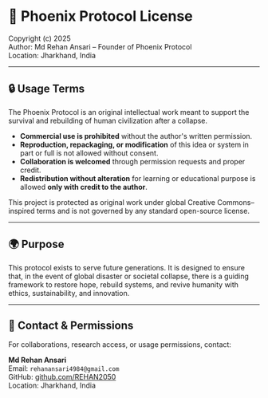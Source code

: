 # 📜 Phoenix Protocol License

Copyright (c) 2025  
Author: Md Rehan Ansari – Founder of Phoenix Protocol  
Location: Jharkhand, India

---

## 🔒 Usage Terms

The Phoenix Protocol is an original intellectual work meant to support the survival and rebuilding of human civilization after a collapse.

- **Commercial use is prohibited** without the author's written permission.
- **Reproduction, repackaging, or modification** of this idea or system in part or full is not allowed without consent.
- **Collaboration is welcomed** through permission requests and proper credit.
- **Redistribution without alteration** for learning or educational purpose is allowed **only with credit to the author**.

This project is protected as original work under global Creative Commons–inspired terms and is not governed by any standard open-source license.

---

## 🌍 Purpose

This protocol exists to serve future generations. It is designed to ensure that, in the event of global disaster or societal collapse, there is a guiding framework to restore hope, rebuild systems, and revive humanity with ethics, sustainability, and innovation.

---

## 📩 Contact & Permissions

For collaborations, research access, or usage permissions, contact:

**Md Rehan Ansari**  
Email: `rehanansari4984@gmail.com`  
GitHub: [github.com/REHAN2050](https://github.com/REHAN2050)  
Location: Jharkhand, India
